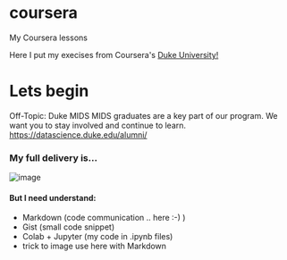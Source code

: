 # coursera
My Coursera lessons

Here I put my execises from Coursera's [Duke University!](https://en.wikipedia.org/wiki/Duke_University)
# Lets begin  

Off-Topic: Duke MIDS
MIDS graduates are a key part of our program. We want you to stay involved and continue to learn. 
https://datascience.duke.edu/alumni/

### My full delivery is...

![image](https://user-images.githubusercontent.com/79020548/231352787-319a0b96-959a-48ba-bc51-6b54d2390951.png)


#### But I need understand:

* Markdown (code communication .. here :-) )
* Gist (small code snippet)
* Colab + Jupyter (my code in .ipynb files)
* trick to image use here with Markdown
